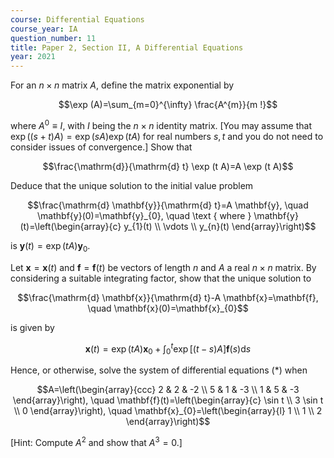 ```yaml
---
course: Differential Equations
course_year: IA
question_number: 11
title: Paper 2, Section II, A Differential Equations
year: 2021
---
```




For an $n \times n$ matrix $A$, define the matrix exponential by

$$\exp (A)=\sum_{m=0}^{\infty} \frac{A^{m}}{m !}$$

where $A^{0} \equiv I$, with $I$ being the $n \times n$ identity matrix. [You may assume that $\exp ((s+t) A)=\exp (s A) \exp (t A)$ for real numbers $s, t$ and you do not need to consider issues of convergence.] Show that

$$\frac{\mathrm{d}}{\mathrm{d} t} \exp (t A)=A \exp (t A)$$

Deduce that the unique solution to the initial value problem

$$\frac{\mathrm{d} \mathbf{y}}{\mathrm{d} t}=A \mathbf{y}, \quad \mathbf{y}(0)=\mathbf{y}_{0}, \quad \text { where } \mathbf{y}(t)=\left(\begin{array}{c}
y_{1}(t) \\
\vdots \\
y_{n}(t)
\end{array}\right)$$

is $\mathbf{y}(t)=\exp (t A) \mathbf{y}_{0}$.

Let $\mathbf{x}=\mathbf{x}(t)$ and $\mathbf{f}=\mathbf{f}(t)$ be vectors of length $n$ and $A$ a real $n \times n$ matrix. By considering a suitable integrating factor, show that the unique solution to

$$\frac{\mathrm{d} \mathbf{x}}{\mathrm{d} t}-A \mathbf{x}=\mathbf{f}, \quad \mathbf{x}(0)=\mathbf{x}_{0}$$

is given by

$$\mathbf{x}(t)=\exp (t A) \mathbf{x}_{0}+\int_{0}^{t} \exp [(t-s) A] \mathbf{f}(s) \mathrm{d} s$$

Hence, or otherwise, solve the system of differential equations $(*)$ when

$$A=\left(\begin{array}{ccc}
2 & 2 & -2 \\
5 & 1 & -3 \\
1 & 5 & -3
\end{array}\right), \quad \mathbf{f}(t)=\left(\begin{array}{c}
\sin t \\
3 \sin t \\
0
\end{array}\right), \quad \mathbf{x}_{0}=\left(\begin{array}{l}
1 \\
1 \\
2
\end{array}\right)$$

[Hint: Compute $A^{2}$ and show that $\left.A^{3}=0 .\right]$